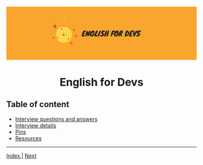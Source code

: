 ![portada](assets/english_devs.png)

<h1 align= "center">
English for Devs
</h1>

## Table of content

- [Interview questions and answers](files/interview/interview.md)
- [Interview details](files/interview/interview_grammar.md)
- [Pins](files/memo_tips/memo.md)
- [Resources](files/resources/resources.md)

---

[Index |]() [Next]()